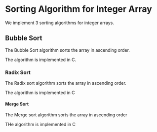 # Sorting Algorithm for Integer Array
We implement 3 sorting algorithms for integer arrays.

## Bubble Sort

The Bubble Sort algorithm sorts the array in ascending order.

The algorithm is implemented in C.

### Radix Sort

The Radix sort algorithm sorts the array in ascending order.

The algorithm is implemented in C

#### Merge Sort

The Merge sort algorithm sorts the array in ascending order

THe algorithm is implemented in C
